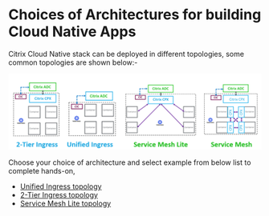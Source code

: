 # Choices of Architectures for building Cloud Native Apps

Citrix Cloud Native stack can be deployed in different topologies, some common topologies are shown below:-

![topology](images/topology.png)

Choose your choice of architecture and select example from below list to complete hands-on,

* [Unified Ingress topology](Unified-Ingress/README.md)
* [2-Tier Ingress topology](2-Tier-deployment/README.md)
* [Service Mesh Lite topology](ServiceMeshLite/README.md)

